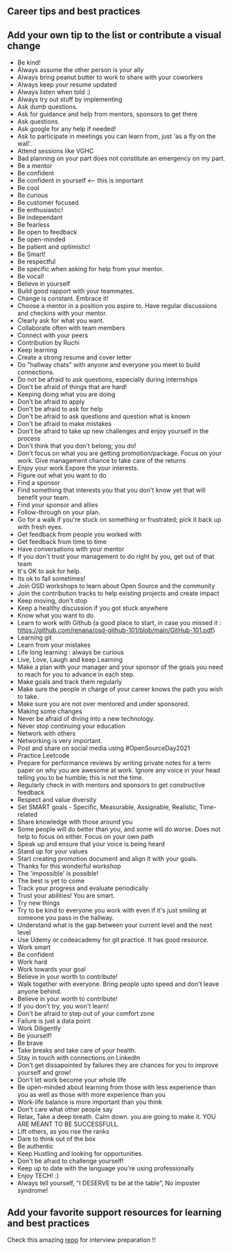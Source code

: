## Career tips and best practices

## Add your own tip to the list or contribute a visual change

- Be kind!
- Always assume the other person is your ally
- Always bring peanut butter to work to share with your coworkers
- Always keep your resume updated
- Always listen when told :)
- Always try out stuff by implementing
- Ask dumb questions.
- Ask for guidance and help from mentors, sponsors to get there
- Ask questions.
- Ask google for any help if needed!
- Ask to participate in meetings you can learn from, just 'as a fly on the wall'.
- Attend sessions like VGHC
- Bad planning on your part does not constitute an emergency on my part.
- Be a mentor
- Be confident
- Be confident in yourself <-- this is important
- Be cool
- Be curious
- Be customer focused
- Be enthusiastic!
- Be independant
- Be fearless
- Be open to feedback
- Be open-minded
- Be patient and optimistic!
- Be Smart!
- Be respectful
- Be specific when asking for help from your mentor.
- Be vocal!
- Believe in yourself
- Build good rapport with your teammates.
- Change is constant. Embrace it!
- Choose a mentor in a position you aspire to. Have regular discussions and checkins with your mentor.
- Clearly ask for what you want.
- Collaborate often with team members
- Connect with your peers
- Contribution by Ruchi
- Keep learning
- Create a strong resume and cover letter
- Do "hallway chats" with anyone and everyone you meet to build connections.
- Do not be afraid to ask questions, especially during internships
- Don't be afraid of things that are hard!
- Keeping doing what you are doing
- Don't be afraid to apply
- Don't be afraid to ask for help
- Don't be afraid to ask questions and question what is known
- Don't be afraid to make mistakes
- Don't be afraid to take up new challenges and enjoy yourself in the process
- Don't think that you don't belong; you do!
- Don't focus on what you are getting promotion/package. Focus on your work. Give management chance to take care of the returns
- Enjoy your work
  Expore the your interests.
- Figure out what you want to do
- Find a sponsor
- Find something that interests you that you don't know yet that will benefit your team.
- Find your sponsor and allies
- Follow-through on your plan.
- Go for a walk if you're stuck on something or frustrated; pick it back up with fresh eyes.
- Get feedback from people you worked with
- Get feedback from time to time
- Have conversations with your mentor
- If you don't trust your management to do right by you, get out of that team
- It's OK to ask for help.
- Its ok to fail sometimes!
- Join OSD workshops to learn about Open Source and the community
- Join the contribution tracks to help existing projects and create impact
- Keep moving, don't stop
- Keep a healthy discussion if you got stuck anywhere
- Know what you want to do
- Learn to work with Github (a good place to start, in case you missed it : https://github.com/renana/osd-github-101/blob/main/GitHub-101.pdf)
- Learning git
- Learn from your mistakes
- Life long learning : always be curious
- Live, Love, Laugh and keep Learning
- Make a plan with your manager and your sponsor of the goals you need to reach for you to advance in each step.
- Make goals and track them regularly
- Make sure the people in charge of your career knows the path you wish to take.
- Make sure you are not over mentored and under sponsored.
- Making some changes
- Never be afraid of diving into a new technology.
- Never stop continuing your education
- Network with others
- Networking is very important.
- Post and share on social media using #OpenSourceDay2021
- Practice Leetcode
- Prepare for performance reviews by writing private notes for a term paper on why you are awesome at work.  Ignore any voice in your head telling you to be humble; this is not the time.
- Regularly check in with mentors and sponsors to get constructive feedback
- Respect and value diversity
- Set SMART goals - Specific, Measurable, Assignable, Realistic, Time-related
- Share knowledge with those around you
- Some people will do better than you, and some will do worse. Does not help to focus on either. Focus on your own path
- Speak up and ensure that your voice is being heard
- Stand up for your values
- Start creating promotion document and align it with your goals.
- Thanks for this wonderful workshop
- The 'impossible' is possible!
- The best is yet to come
- Track your progress and evaluate periodically
- Trust your abilities! You are smart.
- Try new things
- Try to be kind to everyone you work with even if it's just smiling at someone you pass in the hallway.
- Understand what is the gap between your current level and the next level
- Use Udemy or codeacademy for git practice. It has good resource.
- Work smart
- Be confident
- Work hard
- Work towards your goal
- Believe in your worth to contribute!
- Walk together with everyone. Bring people upto speed and don't leave anyone behind.
- Believe in your worth to contribute!  
- If you don't try, you won't learn!
- Don't be afraid to step out of your comfort zone
- Failure is just a data point
- Work Diligently
- Be yourself!
- Be brave
- Take breaks and take care of your health.
- Stay in touch with connections on LinkedIn 
- Don't get dissapointed by failures they are chances for you to improve yourself and grow!
- Don't let work become your whole life
- Be open-minded about learning from those with less experience than you as well as those with more experience than you
- Work-life balance is more important than you think
- Don't care what other people say
- Relax, Take a deep breath. Calm down. you are going to make it. YOU ARE MEANT TO BE SUCCESSFULL.
- Lift others, as you rise the ranks
- Dare to think out of the box
- Be authentic
- Keep Hustling and looking for opportunities
- Don't be afraid to challenge yourself!
- Keep up to date with the language you're using professionally
- Enjoy TECH! :)
- Always tell yourself, "I DESERVE to be at the table", No imposter syndrome!

## Add your favorite support resources for learning and best practices
Check this amazing [repo](https://github.com/jwasham/coding-interview-university/) for interview preparation !!
